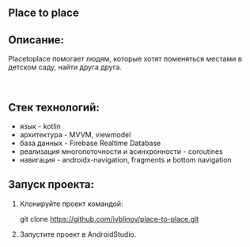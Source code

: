 ## Place to place

## Описание:
<p>  
  Placetoplace помогает людям, которые хотят поменяться местами в детском саду, найти друга друга.
</p>
</br>

## Стек технологий:

- язык - kotlin
- архитектура - MVVM, viewmodel
- база данных - Firebase Realtime Database
- реализация многопоточности и асинхронности - coroutines
- навигация - androidx-navigation, fragments и bottom navigation

## Запуск проекта:

1. Клонируйте проект командой:

   git clone https://github.com/ivblinov/place-to-place.git

2. Запустите проект в AndroidStudio.
